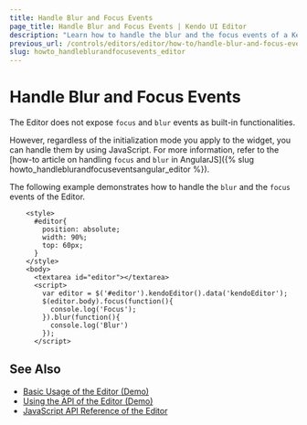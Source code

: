 ```yaml
---
title: Handle Blur and Focus Events
page_title: Handle Blur and Focus Events | Kendo UI Editor
description: "Learn how to handle the blur and the focus events of a Kendo UI Editor."
previous_url: /controls/editors/editor/how-to/handle-blur-and-focus-events
slug: howto_handleblurandfocusevents_editor
---
```


# Handle Blur and Focus Events

The Editor does not expose `focus` and `blur` events as built-in functionalities.

However, regardless of the initialization mode you apply to the widget, you can handle them by using JavaScript. For more information, refer to the [how-to article on handling `focus` and `blur` in AngularJS]({% slug howto_handleblurandfocuseventsangular_editor %}).

The following example demonstrates how to handle the `blur` and the `focus` events of the Editor.

```dojo
    <style>
      #editor{
        position: absolute;
        width: 90%;
        top: 60px;
      }
    </style>
    <body>
      <textarea id="editor"></textarea>
      <script>
        var editor = $('#editor').kendoEditor().data('kendoEditor');
        $(editor.body).focus(function(){
          console.log('Focus');
        }).blur(function(){
          console.log('Blur')
        });
      </script>
```

## See Also

* [Basic Usage of the Editor (Demo)](https://demos.telerik.com/kendo-ui/editor/index)
* [Using the API of the Editor (Demo)](https://demos.telerik.com/kendo-ui/editor/api)
* [JavaScript API Reference of the Editor](/api/javascript/ui/editor)
